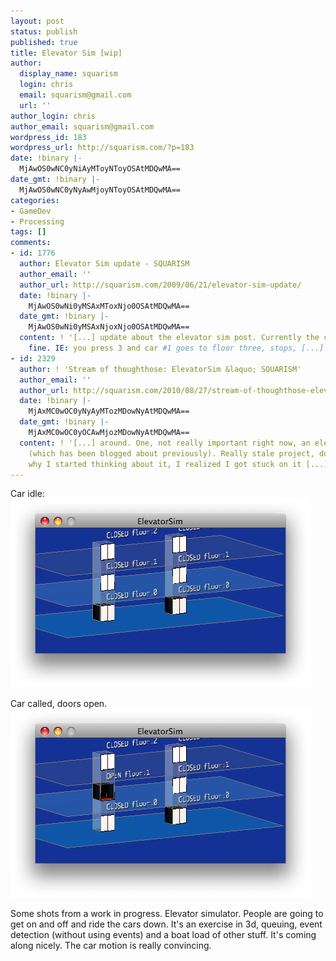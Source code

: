 ```yaml
---
layout: post
status: publish
published: true
title: Elevator Sim [wip]
author:
  display_name: squarism
  login: chris
  email: squarism@gmail.com
  url: ''
author_login: chris
author_email: squarism@gmail.com
wordpress_id: 183
wordpress_url: http://squarism.com/?p=183
date: !binary |-
  MjAwOS0wNC0yNiAyMToyNToyOSAtMDQwMA==
date_gmt: !binary |-
  MjAwOS0wNC0yNyAwMjoyNToyOSAtMDQwMA==
categories:
- GameDev
- Processing
tags: []
comments:
- id: 1776
  author: Elevator Sim update - SQUARISM
  author_email: ''
  author_url: http://squarism.com/2009/06/21/elevator-sim-update/
  date: !binary |-
    MjAwOS0wNi0yMSAxMToxNjo0OSAtMDQwMA==
  date_gmt: !binary |-
    MjAwOS0wNi0yMSAxNjoxNjo0OSAtMDQwMA==
  content: ! '[...] update about the elevator sim post. Currently the cars are animating
    fine. IE: you press 3 and car #1 goes to floor three, stops, [...]'
- id: 2329
  author: ! 'Stream of thoughthose: ElevatorSim &laquo; SQUARISM'
  author_email: ''
  author_url: http://squarism.com/2010/08/27/stream-of-thoughthose-elevatorsim/
  date: !binary |-
    MjAxMC0wOC0yNyAyMTozMDowNyAtMDQwMA==
  date_gmt: !binary |-
    MjAxMC0wOC0yOCAwMjozMDowNyAtMDQwMA==
  content: ! '[...] around. One, not really important right now, an elevator simulator
    (which has been blogged about previously). Really stale project, don&#039;t know
    why I started thinking about it, I realized I got stuck on it [...]'
---
```

Car idle:
![elevator_sim_wip_1](/uploads/2009/04/elevator_sim_wip_1.png "elevator_sim_wip_1")

Car called, doors open.
![elevator_sim_wip_2](/uploads/2009/04/elevator_sim_wip_2.png "elevator_sim_wip_2")

Some shots from a work in progress.  Elevator simulator.  People are going to get on and off and ride the cars down.  It's an exercise in 3d, queuing, event detection (without using events) and a boat load of other stuff.  It's coming along nicely.  The car motion is really convincing.
